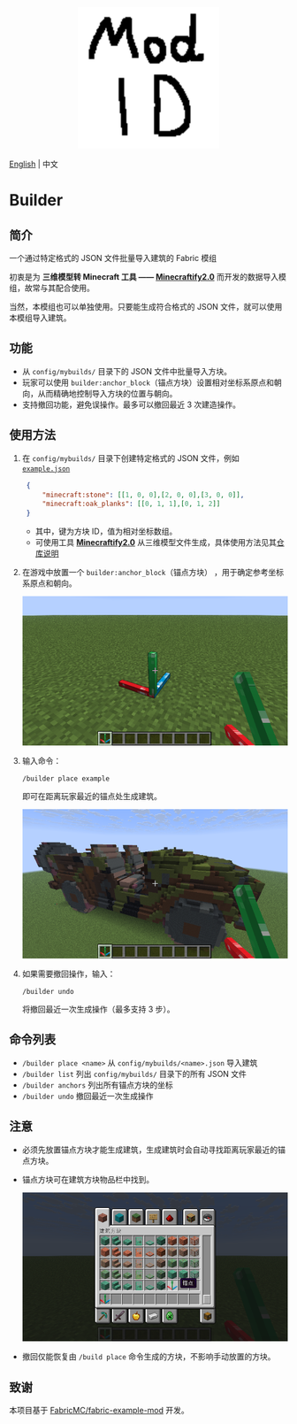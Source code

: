 <p align="center">
  <img width="256" height="256" src="src\main\resources\assets\builder\icon.png">
</p>

[English](README.md) | 中文

# Builder

## 简介

一个通过特定格式的 JSON 文件批量导入建筑的 Fabric 模组

初衷是为 **三维模型转 Minecraft 工具 —— [Minecraftify2.0](https://github.com/Ivans-11/Minecraftify2/)** 而开发的数据导入模组，故常与其配合使用。

当然，本模组也可以单独使用。只要能生成符合格式的 JSON 文件，就可以使用本模组导入建筑。

## 功能
- 从 `config/mybuilds/` 目录下的 JSON 文件中批量导入方块。
- 玩家可以使用 `builder:anchor_block`（锚点方块）设置相对坐标系原点和朝向，从而精确地控制导入方块的位置与朝向。
- 支持撤回功能，避免误操作。最多可以撤回最近 3 次建造操作。

## 使用方法

1. 在 `config/mybuilds/` 目录下创建特定格式的 JSON 文件，例如 [`example.json`](./example.json)

   ```json
    {
        "minecraft:stone": [[1, 0, 0],[2, 0, 0],[3, 0, 0]],
        "minecraft:oak_planks": [[0, 1, 1],[0, 1, 2]]
    }
   ```
   - 其中，键为方块 ID，值为相对坐标数组。
   - 可使用工具 [**Minecraftify2.0**](https://github.com/Ivans-11/Minecraftify2/releases) 从三维模型文件生成，具体使用方法见其[仓库说明](https://github.com/Ivans-11/Minecraftify2)
2. 在游戏中放置一个 `builder:anchor_block`（锚点方块） ，用于确定参考坐标系原点和朝向。

    ![](image/anchor.png)
3. 输入命令：

   ```
   /builder place example
   ```

   即可在距离玩家最近的锚点处生成建筑。

   ![](image/build.png)
4. 如果需要撤回操作，输入：

   ```
   /builder undo
   ```

   将撤回最近一次生成操作（最多支持 3 步）。

## 命令列表

- `/builder place <name>`
  从 `config/mybuilds/<name>.json` 导入建筑
- `/builder list`
  列出 `config/mybuilds/` 目录下的所有 JSON 文件
- `/builder anchors`
  列出所有锚点方块的坐标
- `/builder undo`
  撤回最近一次生成操作

## 注意

- 必须先放置锚点方块才能生成建筑，生成建筑时会自动寻找距离玩家最近的锚点方块。
- 锚点方块可在建筑方块物品栏中找到。

    ![](image/item_zh.png)
- 撤回仅能恢复由 `/build place` 命令生成的方块，不影响手动放置的方块。

## 致谢

本项目基于 [FabricMC/fabric-example-mod](https://github.com/FabricMC/fabric-example-mod) 开发。